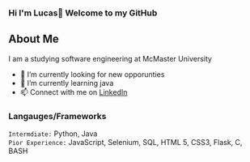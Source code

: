 ### Hi I'm Lucas👋 Welcome to my GitHub

<h2> About Me </h2>
<p>I am a studying software engineering at McMaster University</p>

* 🔭 I’m currently looking for new opporunties
* 🌱 I’m currently learning java
* 📫 Connect with me on <a href="https://www.linkedin.com/in/lucasichen/">LinkedIn</a>

### Langauges/Frameworks
` Intermdiate: `
Python, Java <br />
` Pior Experience: `
JavaScript, Selenium, SQL, HTML 5, CSS3, Flask, C, BASH  <br />
<!--
**lucasichen/lucasichen** is a ✨ _special_ ✨ repository because its `README.md` (this file) appears on your GitHub profile.

Here are some ideas to get you started:

-  ...
- 🌱 I’m currently learning ...
- 👯 I’m looking to collaborate on ...
- 🤔 I’m looking for help with ...
- 💬 Ask me about ...
- 📫 How to reach me: ...
- 😄 Pronouns: ...
- ⚡ Fun fact: ...
-->
